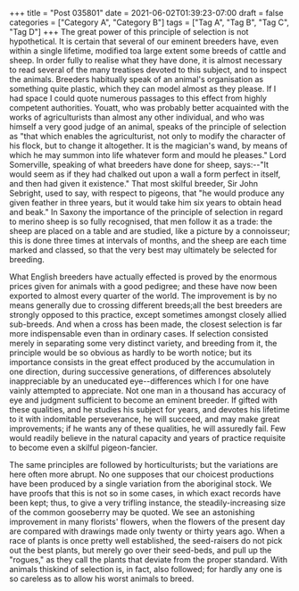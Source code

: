 +++
title = "Post 035801"
date = 2021-06-02T01:39:23-07:00
draft = false
categories = ["Category A", "Category B"]
tags = ["Tag A", "Tag B", "Tag C", "Tag D"]
+++
The great power of this principle of selection is not hypothetical. It is certain that several of our eminent breeders have, even within a single lifetime, modified toa large extent some breeds of cattle and sheep. In order fully to realise what they have done, it is almost necessary to read several of the many treatises devoted to this subject, and to inspect the animals. Breeders habitually speak of an animal's organisation as something quite plastic, which they can model almost as they please. If I had space I could quote numerous passages to this effect from highly competent authorities. Youatt, who was probably better acquainted with the works of agriculturists than almost any other individual, and who was himself a very good judge of an animal, speaks of the principle of selection as "that which enables the agriculturist, not only to modify the character of his flock, but to change it altogether. It is the magician's wand, by means of which he may summon into life whatever form and mould he pleases." Lord Somerville, speaking of what breeders have done for sheep, says:--"It would seem as if they had chalked out upon a wall a form perfect in itself, and then had given it existence." That most skilful breeder, Sir John Sebright, used to say, with respect to pigeons, that "he would produce any given feather in three years, but it would take him six years to obtain head and beak." In Saxony the importance of the principle of selection in regard to merino sheep is so fully recognised, that men follow it as a trade: the sheep are placed on a table and are studied, like a picture by a connoisseur; this is done three times at intervals of months, and the sheep are each time marked and classed, so that the very best may ultimately be selected for breeding.

What English breeders have actually effected is proved by the enormous prices given for animals with a good pedigree; and these have now been exported to almost every quarter of the world. The improvement is by no means generally due to crossing different breeds;all the best breeders are strongly opposed to this practice, except sometimes amongst closely allied sub-breeds. And when a cross has been made, the closest selection is far more indispensable even than in ordinary cases. If selection consisted merely in separating some very distinct variety, and breeding from it, the principle would be so obvious as hardly to be worth notice; but its importance consists in the great effect produced by the accumulation in one direction, during successive generations, of differences absolutely inappreciable by an uneducated eye--differences which I for one have vainly attempted to appreciate. Not one man in a thousand has accuracy of eye and judgment sufficient to become an eminent breeder. If gifted with these qualities, and he studies his subject for years, and devotes his lifetime to it with indomitable perseverance, he will succeed, and may make great improvements; if he wants any of these qualities, he will assuredly fail. Few would readily believe in the natural capacity and years of practice requisite to become even a skilful pigeon-fancier.

The same principles are followed by horticulturists; but the variations are here often more abrupt. No one supposes that our choicest productions have been produced by a single variation from the aboriginal stock. We have proofs that this is not so in some cases, in which exact records have been kept; thus, to give a very trifling instance, the steadily-increasing size of the common gooseberry may be quoted. We see an astonishing improvement in many florists' flowers, when the flowers of the present day are compared with drawings made only twenty or thirty years ago. When a race of plants is once pretty well established, the seed-raisers do not pick out the best plants, but merely go over their seed-beds, and pull up the "rogues," as they call the plants that deviate from the proper standard. With animals thiskind of selection is, in fact, also followed; for hardly any one is so careless as to allow his worst animals to breed.

